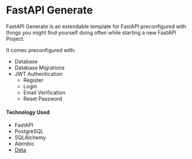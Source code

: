# FastAPI Generate

FastAPI Generate is an extendable template for FastAPI preconfigured with things you might find yourself doing often while starting a new FastAPI Project.

It comes preconfigured with:

* Database
* Database Migrations
* JWT Authentication
  * Register&#x20;
  * Login
  * Email Verification
  * Reset Password

#### Technology Used

* FastAPI
* PostgreSQL
* SQLAlchemy
* Alembic
* [Deta](https://www.deta.sh)

